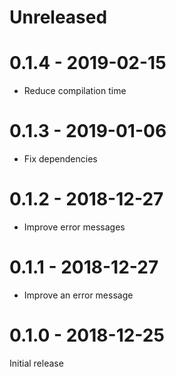 # Unreleased

# 0.1.4 - 2019-02-15

* Reduce compilation time

# 0.1.3 - 2019-01-06

* Fix dependencies

# 0.1.2 - 2018-12-27

* Improve error messages

# 0.1.1 - 2018-12-27

* Improve an error message

# 0.1.0 - 2018-12-25

Initial release
